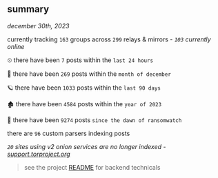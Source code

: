 
## summary
_december 30th, 2023_

currently tracking `163` groups across `299` relays & mirrors - _`103` currently online_

⏲ there have been `7` posts within the `last 24 hours`

🦈 there have been `269` posts within the `month of december`

🪐 there have been `1033` posts within the `last 90 days`

🏚 there have been `4584` posts within the `year of 2023`

🦕 there have been `9274` posts `since the dawn of ransomwatch`

there are `96` custom parsers indexing posts

_`20` sites using v2 onion services are no longer indexed - [support.torproject.org](https://support.torproject.org/onionservices/v2-deprecation/)_

> see the project [README](https://github.com/joshhighet/ransomwatch#ransomwatch--) for backend technicals
